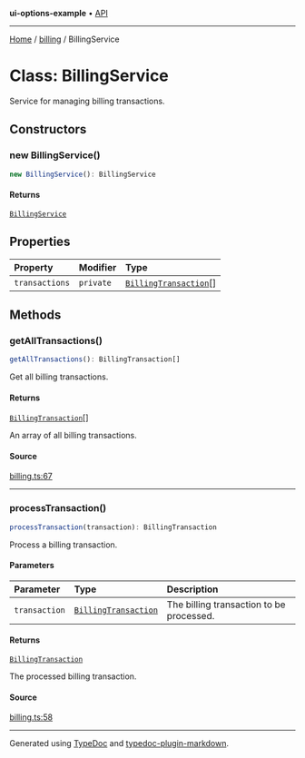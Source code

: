 **ui-options-example** • [API](../../README.md)

***

[Home](../../README.md) / [billing](../README.md) / BillingService

# Class: BillingService

Service for managing billing transactions.

## Constructors

### new BillingService()

```ts
new BillingService(): BillingService
```

#### Returns

[`BillingService`](BillingService.md)

## Properties

| Property | Modifier | Type |
| :------ | :------ | :------ |
| `transactions` | `private` | [`BillingTransaction`](../interfaces/BillingTransaction.md)[] |

## Methods

### getAllTransactions()

```ts
getAllTransactions(): BillingTransaction[]
```

Get all billing transactions.

#### Returns

[`BillingTransaction`](../interfaces/BillingTransaction.md)[]

An array of all billing transactions.

#### Source

[billing.ts:67](https://github.com/tgreyuk/typedoc-plugin-markdown-examples/blob/5f3948e/examples/01-typedoc-plugin-markdown/src/billing.ts#L67)

***

### processTransaction()

```ts
processTransaction(transaction): BillingTransaction
```

Process a billing transaction.

#### Parameters

| Parameter | Type | Description |
| :------ | :------ | :------ |
| `transaction` | [`BillingTransaction`](../interfaces/BillingTransaction.md) | The billing transaction to be processed. |

#### Returns

[`BillingTransaction`](../interfaces/BillingTransaction.md)

The processed billing transaction.

#### Source

[billing.ts:58](https://github.com/tgreyuk/typedoc-plugin-markdown-examples/blob/5f3948e/examples/01-typedoc-plugin-markdown/src/billing.ts#L58)

***

Generated using [TypeDoc](https://typedoc.org) and [typedoc-plugin-markdown](https://typedoc-plugin-markdown.org).
